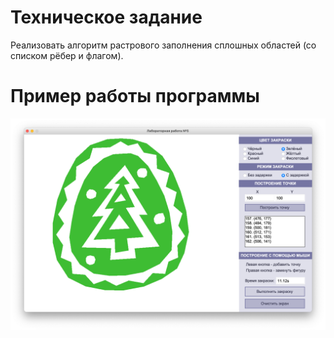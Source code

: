 # Техническое задание

Реализовать алгоритм растрового заполнения сплошных областей (со списком рёбер и флагом).

# Пример работы программы

![](https://github.com/kovkir/bmstu-cg-labs/raw/main/lab_05/example/example.png)
